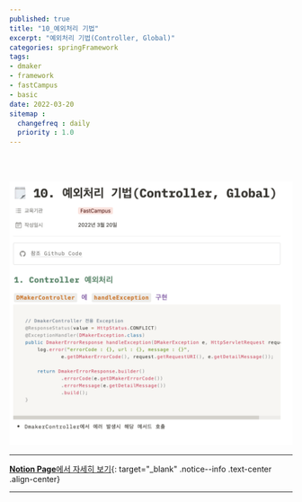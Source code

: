 ```yaml
---
published: true
title: "10_예외처리 기법"
excerpt: "예외처리 기법(Controller, Global)"
categories: springFramework
tags: 
- dmaker
- framework
- fastCampus
- basic
date: 2022-03-20
sitemap :
  changefreq : daily
  priority : 1.0
---
```

<br/>
<br/>

![2022-03-20-011_01](/assets/dmaker/2022-03-20-011_01.png)
  
---
[**Notion Page**에서 자세히 보기](https://pine-juice-8ba.notion.site/10-Controller-Global-6d2607a097504ade8e2982168d17b4f4){: target="_blank" .notice--info .text-center .align-center}

---
